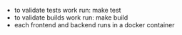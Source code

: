 - to validate tests work run: make test
- to validate builds work run: make build
- each frontend and backend runs in a docker container

